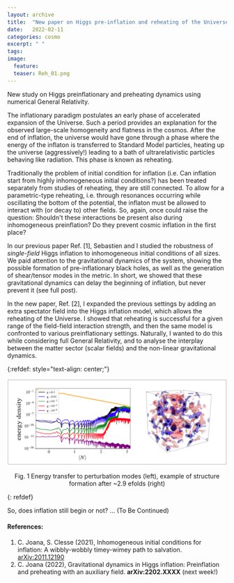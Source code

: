 ```yaml
---
layout: archive
title:  "New paper on Higgs pre-inflation and reheating of the Universe"
date:   2022-02-11
categories: cosmo
excerpt: " "
tags: 
image:
  feature: 
  teaser: Reh_01.png
---
```


New study on Higgs preinflationary and preheating dynamics using numerical General Relativity. 

<p text-align= "justify">

The inflationary paradigm postulates an early phase  of accelerated expansion of the Universe. Such a period provides an explanation for the observed large-scale homogeneity and flatness in the cosmos. 
After the end of inflation, the universe would have gone through a phase where the energy of  the inflaton is transferred to Standard Model particles, heating up the universe (aggressively!)  leading to a bath of ultrarelativistic particles behaving like radiation.  This phase is known as reheating. 

Traditionally the problem of initial condition for inflation (i.e.  Can inflation start from highly inhomogeneous initial conditions?) has been treated separately from studies of reheating,  they are still connected.   To allow for a  parametric-type reheating,  i.e.  through resonances occurring while oscillating the bottom of the potential,  the inflaton must be allowed to interact with (or decay to) other fields.  So, again, once could raise the question: Shouldn't  these interactions be present also during inhomogeneous preinflation? Do they prevent cosmic inflation in the first place?

In our previous paper Ref. [1], Sebastien and I studied the robustness of *single-field* Higgs inflation to inhomogeneous initial conditions of all sizes. We paid attention to the gravitational dynamics of the system, showing the possible formation of pre-inflationary black holes, as well as the generation of shear/tensor modes in the metric. In short, we showed that these gravitational dynamics can delay the beginning of inflation, but never prevent it  (see full post). 

In the new paper, Ref. [2],  I expanded the previous settings by adding an extra spectator field into the Higgs inflation model, which allows the reheating of the Universe. I showed that reheating is successful for a given range of the field-field interaction strength, and then the same model is confronted to various preinflationary settings.  Naturally, I wanted to do this while considering full General Relativity, and to analyse the interplay between the matter sector (scalar fields) and the  non-linear gravitational dynamics. 
</p>


{:refdef: style="text-align: center;"}
<p align = "center">
<img src="/images/Reh_01.png" alt="fig ecm" width="800"/>
</p>

<p align = "center">
Fig. 1 Energy transfer to perturbation modes (left),
example of structure formation after ~2.9 efolds (right)
</p>
{: refdef}


So, does inflation still begin or not?  ...  (To Be Continued) 




#### References:

1.  C. Joana, S. Clesse (2021), Inhomogeneous initial conditions for inflation: A wibbly-wobbly timey-wimey path to salvation. [arXiv:2011.12190](https://arxiv.org/abs/2011.12190) 
2.  C. Joana (2022), Gravitational dynamics in Higgs inflation: Preinflation and preheating with an auxiliary field.  **arXiv:2202.XXXX** (next week!)


